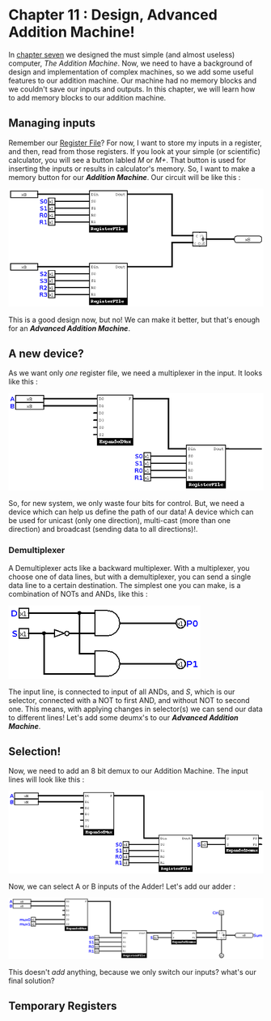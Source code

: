 # Chapter 11 : Design, Advanced Addition Machine! 

In [chapter seven](chapter7.md) we designed the must simple (and almost useless) computer, *The Addition Machine*. Now, 
we need to have a background of design and implementation of complex machines, so we add some useful features to our addition 
machine. Our machine had no memory blocks and we couldn't save our inputs and outputs. In this chapter, we will learn how to 
add memory blocks to our addition machine.

## Managing inputs 
Remember our [Register File](chapter9.md)? For now, I want to store my inputs in a register, and then, read from those registers. 
If you look at your simple (or scientific) calculator, you will see a button labled *M* or *M+*. That button is used for inserting 
the inputs or results in calculator's memory. So, I want to make a memory button for our ***Addition Machine***. Our circuit will be 
like this :

![Addition Machine - Step 0](figures/AdditionMachine-Step0.png)

This is a good design now, but no! We can make it better, but that's enough for an ***Advanced Addition Machine***. 

## A new device?
As we want only *one* register file, we need a multiplexer in the input. It looks like this : 

![Addition Machine - Step 1](figures/AdditionMachine-Step1.png)

So, for new system, we only waste four bits for control. But, we need a device which can help us define the path of our 
data! A device which can be used for unicast (only one direction), multi-cast (more than one direction) and broadcast (sending data to all directions)!. 

### Demultiplexer

A Demultiplexer acts like a backward multiplexer. With a multiplexer, you choose one of data lines, but with a demultiplexer, you 
can send a single data line to a certain destination. The simplest one you can make, is a combination of NOTs and ANDs, like this :

![Simple demux](figures/SimpleDemux.png)

The input line, is connected to input of all ANDs, and *S*, which is our selector, connected with a NOT to first AND, and without NOT to 
second one. This means, with applying changes in selector(s) we can send our data to different lines! Let's add some deumx's to our 
***Advanced Addition Machine***. 

## Selection!

Now, we need to add an 8 bit demux to our Addition Machine. The input lines will look like this : 

![Addition Machine - Step 2](figures/AdditionMachine-Step2.png)

Now, we can select A or B inputs of the Adder! Let's add our adder : 

![Addition Machine - Step 3](figures/AdditionMachine-Step3.png)

This doesn't *add* anything, because we only switch our inputs? what's our final solution? 

## Temporary Registers 